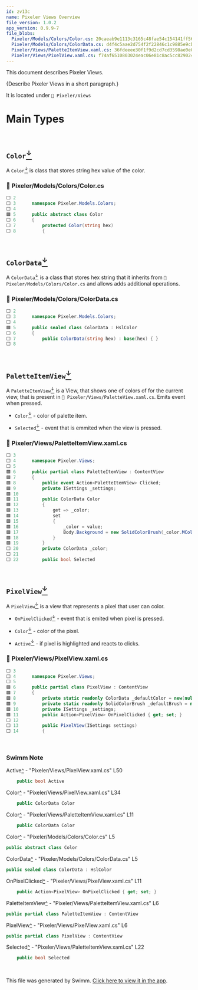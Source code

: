 ```yaml
---
id: zv13c
name: Pixeler Views Overview
file_version: 1.0.2
app_version: 0.9.9-7
file_blobs:
  Pixeler/Models/Colors/Color.cs: 20caeab9e1113c3165c48fae54c154141ff56138
  Pixeler/Models/Colors/ColorData.cs: d4f4c5aae2d754f2f22846c1c9885e9cb659a832
  Pixeler/Views/PaletteItemView.xaml.cs: 36fdeeee30f1f9d2cd7cd3598ae0e0848078d7d2
  Pixeler/Views/PixelView.xaml.cs: f74af6510803024eac06e81c8ac5cc829024022b
---
```


This document describes Pixeler Views.

{Describe Pixeler Views in a short paragraph.}

It is located under `📄 Pixeler/Views`

# Main Types

<br/>

## `Color`[<sup id="2di9Rw">↓</sup>](#f-2di9Rw)

A `Color`[<sup id="2di9Rw">↓</sup>](#f-2di9Rw) is class that stores string hex value of the color.
<!-- NOTE-swimm-snippet: the lines below link your snippet to Swimm -->
### 📄 Pixeler/Models/Colors/Color.cs
```c#
⬜ 2      
⬜ 3      namespace Pixeler.Models.Colors;
⬜ 4      
🟩 5      public abstract class Color
⬜ 6      {
⬜ 7          protected Color(string hex)
⬜ 8          {
```

<br/>

## `ColorData`[<sup id="Z2gxuue">↓</sup>](#f-Z2gxuue)

A `ColorData`[<sup id="Z2gxuue">↓</sup>](#f-Z2gxuue) is a class that stores hex string that it inherits from `📄 Pixeler/Models/Colors/Color.cs` and allows adds additional operations.
<!-- NOTE-swimm-snippet: the lines below link your snippet to Swimm -->
### 📄 Pixeler/Models/Colors/ColorData.cs
```c#
⬜ 2      
⬜ 3      namespace Pixeler.Models.Colors;
⬜ 4      
🟩 5      public sealed class ColorData : HslColor
⬜ 6      {
⬜ 7          public ColorData(string hex) : base(hex) { }
⬜ 8      
```

<br/>

## `PaletteItemView`[<sup id="Z2iHgNB">↓</sup>](#f-Z2iHgNB)

A `PaletteItemView`[<sup id="Z2iHgNB">↓</sup>](#f-Z2iHgNB) is a View, that shows one of colors of for the current view, that is present in `📄 Pixeler/Views/PaletteView.xaml.cs`. Emits event when pressed.

*   `Color`[<sup id="1C3DaU">↓</sup>](#f-1C3DaU) - color of palette item.
    
*   `Selected`[<sup id="toQfn">↓</sup>](#f-toQfn) - event that is emmited when the view is pressed.
<!-- NOTE-swimm-snippet: the lines below link your snippet to Swimm -->
### 📄 Pixeler/Views/PaletteItemView.xaml.cs
```c#
⬜ 3      
⬜ 4      namespace Pixeler.Views;
⬜ 5      
🟩 6      public partial class PaletteItemView : ContentView
🟩 7      {
🟩 8          public event Action<PaletteItemView> Clicked;
🟩 9          private ISettings _settings;
🟩 10     
🟩 11         public ColorData Color
🟩 12         {
🟩 13             get => _color;
🟩 14             set
🟩 15             {
🟩 16                 _color = value;
🟩 17                 Body.Background = new SolidColorBrush(_color.MColor);
🟩 18             }
🟩 19         }
⬜ 20         private ColorData _color;
⬜ 21     
⬜ 22         public bool Selected
```

<br/>

## `PixelView`[<sup id="1oPQwj">↓</sup>](#f-1oPQwj)

A `PixelView`[<sup id="1oPQwj">↓</sup>](#f-1oPQwj) is a view that represents a pixel that user can color.

*   `OnPixelClicked`[<sup id="1LTzqa">↓</sup>](#f-1LTzqa) - event that is emited when pixel is pressed.
    
*   `Color`[<sup id="Z1wT57m">↓</sup>](#f-Z1wT57m) - color of the pixel.
    
*   `Active`[<sup id="2s4Tum">↓</sup>](#f-2s4Tum) - if pixel is highlighted and reacts to clicks.
<!-- NOTE-swimm-snippet: the lines below link your snippet to Swimm -->
### 📄 Pixeler/Views/PixelView.xaml.cs
```c#
⬜ 3      
⬜ 4      namespace Pixeler.Views;
⬜ 5      
🟩 6      public partial class PixelView : ContentView
🟩 7      {
🟩 8          private static readonly ColorData _defaultColor = new(null);
🟩 9          private static readonly SolidColorBrush _defaultBrush = new(_defaultColor.MColor);
🟩 10         private ISettings _settings;
🟩 11         public Action<PixelView> OnPixelClicked { get; set; }
⬜ 12     
⬜ 13         public PixelView(ISettings settings)
⬜ 14         {
```

<br/>

<!-- THIS IS AN AUTOGENERATED SECTION. DO NOT EDIT THIS SECTION DIRECTLY -->
### Swimm Note

<span id="f-2s4Tum">Active</span>[^](#2s4Tum) - "Pixeler/Views/PixelView.xaml.cs" L50
```c#
    public bool Active
```

<span id="f-Z1wT57m">Color</span>[^](#Z1wT57m) - "Pixeler/Views/PixelView.xaml.cs" L34
```c#
    public ColorData Color
```

<span id="f-1C3DaU">Color</span>[^](#1C3DaU) - "Pixeler/Views/PaletteItemView.xaml.cs" L11
```c#
    public ColorData Color
```

<span id="f-2di9Rw">Color</span>[^](#2di9Rw) - "Pixeler/Models/Colors/Color.cs" L5
```c#
public abstract class Color
```

<span id="f-Z2gxuue">ColorData</span>[^](#Z2gxuue) - "Pixeler/Models/Colors/ColorData.cs" L5
```c#
public sealed class ColorData : HslColor
```

<span id="f-1LTzqa">OnPixelClicked</span>[^](#1LTzqa) - "Pixeler/Views/PixelView.xaml.cs" L11
```c#
    public Action<PixelView> OnPixelClicked { get; set; }
```

<span id="f-Z2iHgNB">PaletteItemView</span>[^](#Z2iHgNB) - "Pixeler/Views/PaletteItemView.xaml.cs" L6
```c#
public partial class PaletteItemView : ContentView
```

<span id="f-1oPQwj">PixelView</span>[^](#1oPQwj) - "Pixeler/Views/PixelView.xaml.cs" L6
```c#
public partial class PixelView : ContentView
```

<span id="f-toQfn">Selected</span>[^](#toQfn) - "Pixeler/Views/PaletteItemView.xaml.cs" L22
```c#
    public bool Selected
```

<br/>

This file was generated by Swimm. [Click here to view it in the app](https://app.swimm.io/repos/Z2l0aHViJTNBJTNBUGl4ZWxlciUzQSUzQUNhdGhlcmluZTI1/docs/zv13c).